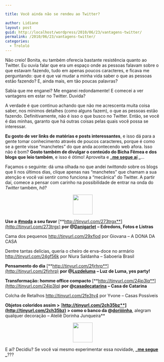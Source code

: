 ```yaml
---

title: Você ainda não se rendeu ao Twitter?

author: Lidiane
layout: post
guid: http://localhost/wordpress/2010/06/23/vantagens-twitter/
permalink: /2010/06/23/vantagens-twitter/
categories:
  - Trololó
---
```

Não creio! Bonita, eu também oferecia bastante resistência quanto ao Twitter. Eu ouvia falar que era um espaço onde as pessoas falavam sobre o que estavam fazendo, tudo em apenas poucos caracteres, e ficava me perguntando: que é que vai mudar a minha vida saber o que as pessoas estão fazendo? E, ainda mais, em tão poucas palavras?

Sabia que me enganei? Me enganei redondamente! E comecei a ver vantagens em estar no Twitter. Duvida?

<!--more-->

A verdade é que continuo achando que não me acrescenta muita coisa saber, nos mínimos detalhes (como alguns fazem), o que as pessoas estão fazendo. Definitivamente, não é isso o que busco no Twitter. Então, se você é das minhas, garanto que há outras coisas pelas quais você possa se interessar.

**Eu gosto de ver links de matérias e posts interessantes**, e isso dá para a gente tomar conhecimento através de poucos caracteres, porque é como se a gente visse “manchetes” do que anda acontecendo web afora. Isso não é bom? **Gosto também de divulgar o conteúdo do Bicha Fêmea e dos blogs que leio também**, e isso é ótimo! Aproveita e **_[me segue aí](http://twitter.com/bichafemea) _**…

Façamos o seguinte: dá uma olhada no que andei _twittando_ sobre os blogs que li nos últimos dias, clique apenas nas &#8220;manchetes&#8221; que chamam a sua atenção e você vai sentir como funciona a &#8220;mecânica&#8221; do Twitter. A partir daí, comece a pensar com carinho na possibilidade de entrar na onda do _Twitter_ também, _hã_?

<p style="text-align: center;">
  <a href="http://www.trololodemulher.com.br/blog/wp-content/uploads/2010/02/tgm_twitter_icon_pink1_thumb5.png"><img class="size-full wp-image-4328 aligncenter" title="tgm_twitter_icon_pink1_thumb.png" src="http://www.trololodemulher.com.br/blog/wp-content/uploads/2010/02/tgm_twitter_icon_pink1_thumb5.png" alt="" width="64" height="64" /></a>
</p>

**Use a** [**#moda**](http://twitter.com/search?q=%23moda) **a seu favor** [**http://tinyurl.com/273trgx**](http://tinyurl.com/273trgx) **por @**[**Danigarlet**](http://twitter.com/Danigarlet) **&#8211; Edredons, Fotos e Listras**

Cama dos pequenos <http://tinyurl.com/29xflod> por Giovana &#8211; A DONA DA CASA

Dentre tantas delícias, queria o cheiro de erva-doce no armário <http://tinyurl.com/24gf56k> por Niura Saldanha &#8211; Saboeria Brasil

**Pensamento do dia** [**http://tinyurl.com/2fjrhrp**](http://tinyurl.com/2fjrhrp) **por @**[**Luzdeluma**](http://twitter.com/Luzdeluma) **&#8211; Luz de Luma, yes party!**

**Transformação: homme office compacto** [**http://tinyurl.com/24jp3lq**](http://tinyurl.com/24jp3lq) **por @**[**casadecatarina**](http://twitter.com/casadecatarina) **&#8211; Casa de Catarina**

Colcha de Retalhos <http://tinyurl.com/2fe3ty4> por Yvone &#8211; Casas Possíveis

**Objetos coloridos assim >** [**http://tinyurl.com/2ch35bz**](http://tinyurl.com/2ch35bz) **> como o banco da @**[**doriiiinha**](http://twitter.com/doriiiinha)**, alegram qualquer decoração &#8211; Ateliê Dorinha Junqueira**

<p style="text-align: center;">
  <a href="http://www.trololodemulher.com.br/blog/wp-content/uploads/2010/02/tgm_twitter_icon_pink1_thumb5.png"><img class="size-full wp-image-4328 aligncenter" title="tgm_twitter_icon_pink1_thumb.png" src="http://www.trololodemulher.com.br/blog/wp-content/uploads/2010/02/tgm_twitter_icon_pink1_thumb5.png" alt="" width="64" height="64" /></a>
</p>

E aí? Decidiu? Se você vai mesmo experimentar essa novidade, **_[me segue](http://twitter.com/bichafemea) _**???
